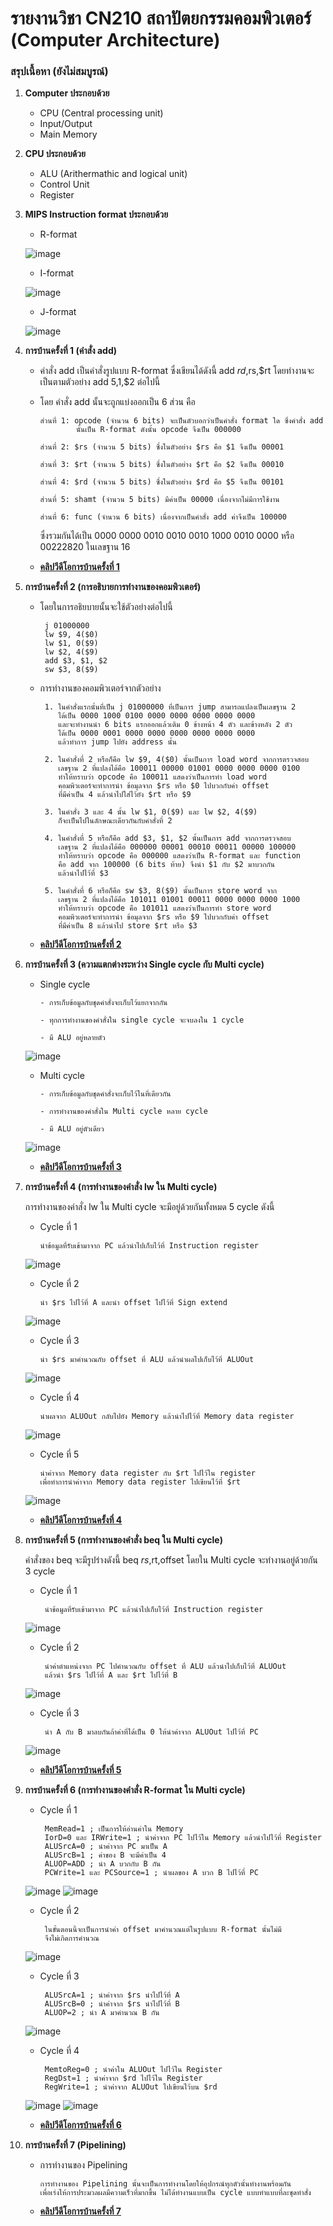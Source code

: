 # รายงานวิชา CN210 สถาปัตยกรรมคอมพิวเตอร์ (Computer Architecture)

### สรุปเนื้อหา (ยังไม่สมบูรณ์)

1. **Computer ประกอบด้วย**
   * CPU (Central processing unit)
   * Input/Output
   * Main Memory
   
2. **CPU ประกอบด้วย**
    * ALU (Arithermathic and logical unit)
    * Control Unit
    * Register
    
3. **MIPS Instruction format ประกอบด้วย**
    * R-format
    
    ![image](rmat.PNG)
    
    * I-format
    
    ![image](imat.PNG)
    
    * J-format
    
    ![image](jmat.PNG)
    
4. **การบ้านครั้งที่ 1 (คำสั่ง add)**
    * คำสั่ง add เป็นคำสั่งรูปแบบ R-format ซึ่งเขียนได้ดังนี้ add $rd,$rs,$rt โดยทำงานจะเป็นตามตัวอย่าง add $5,$1,$2 ต่อไปนี้
    * โดย คำสั่ง add นั้นจะถูกแบ่งออกเป็น 6 ส่วน คือ
        
          ส่วนที่ 1: opcode (จำนวน 6 bits) จะเป็นตัวบอกว่าเป็นคำสั่ง format ใด ซึ่งคำสั่ง add 
                  นั้นเป็น R-format ดังนั้น opcode จึงเป็น 000000
             
          ส่วนที่ 2: $rs (จำนวน 5 bits) ซึ่งในตัวอย่าง $rs คือ $1 จึงเป็น 00001 
          
          ส่วนที่ 3: $rt (จำนวน 5 bits) ซึ่งในตัวอย่าง $rt คือ $2 จึงเป็น 00010 
          
          ส่วนที่ 4: $rd (จำนวน 5 bits) ซึ่งในตัวอย่าง $rd คือ $5 จึงเป็น 00101  
          
          ส่วนที่ 5: shamt (จำนวน 5 bits) มีค่าเป็น 00000 เนื่องจากไม่มีการใช้งาน
          
          ส่วนที่ 6: func (จำนวน 6 bits) เนื่องจากเป็นคำสั่ง add ค่าจึงเป็น 100000
        
       ซึ่งรวมกันได้เป็น 0000 0000 0010 0010 0010 1000 0010 0000 หรือ 00222820 ในเลขฐาน 16

    * [**คลิปวีดีโอการบ้านครั้งที่ 1**](https://youtu.be/Tj96dnA5ybM)

5. **การบ้านครั้งที่ 2 (การอธิบายการทำงานของคอมพิวเตอร์)**
    * โดยในการอธิยบายนั้นจะใช้ตัวอย่างต่อไปนี้
           
           j 01000000
           lw $9, 4($0)
           lw $1, 0($9)
           lw $2, 4($9)
           add $3, $1, $2
           sw $3, 8($9)
           
    * การทำงานของคอมพิวเตอร์จากตัวอย่าง
           
           1. ในคำสั่งแรกนั้นที่เป็น j 01000000 ที่เป็นการ jump สามารถแปลงเป็นเลขฐาน 2
              ได้เป็น 0000 1000 0100 0000 0000 0000 0000 0000
              และจะทำงานนำ 6 bits แรกออกแล้วเติม 0 ข้างหน้า 4 ตัว และข้างหลัง 2 ตัว
              ได้เป็น 0000 0001 0000 0000 0000 0000 0000 0000 
              แล้วทำการ jump ไปยัง address นั้น
              
           2. ในคำสั่งที่ 2 หรือก็คือ lw $9, 4($0) นั้นเป็นการ load word จากการตรวจสอบ
              เลขฐาน 2 ที่แปลงได้คือ 100011 00000 01001 0000 0000 0000 0100
              ทำให้ทราบว่า opcode คือ 100011 แสดงว่าเป็นการทำ load word
              คอมพิวเตอร์จะทำการนำ ข้อมุลจาก $rs หรือ $0 ไปบวกกับค่า offset
              ที่มีค่าเป็น 4 แล้วนำไปใส่ไว้ยัง $rt หรือ $9
              
           3. ในคำสั่ง 3 และ 4 นั้น lw $1, 0($9) และ lw $2, 4($9) 
              ก็จะเป็นไปในลักษณะเดียวกันกับคำสั่งที่ 2
             
           4. ในคำสั่งที่ 5 หรือก็คือ add $3, $1, $2 นั้นเป็นการ add จากการตรวจสอบ
              เลขฐาน 2 ที่แปลงได้คือ 000000 00001 00010 00011 00000 100000
              ทำให้ทราบว่า opcode คือ 000000 แสดงว่าเป็น R-format และ function
              คือ add จาก 100000 (6 bits ท้าย) จึงนำ $1 กับ $2 มาบวกกัน
              แล้วนำไปไว้ที่ $3
              
           5. ในคำสั่งที่ 6 หรือก็คือ sw $3, 8($9) นั้นเป็นการ store word จาก
              เลขฐาน 2 ที่แปลงได้คือ 101011 01001 00011 0000 0000 0000 1000
              ทำให้ทราบว่า opcode คือ 101011 แสดงว่าเป็นการทำ store word
              คอมพิวเตอร์จะทำการนำ ข้อมุลจาก $rs หรือ $9 ไปบวกกับค่า offset
              ที่มีค่าเป็น 8 แล้วนำไป store $rt หรือ $3
    
    * [**คลิปวีดีโอการบ้านครั้งที่ 2**](https://youtu.be/K7KxPubbLcY)

6. **การบ้านครั้งที่ 3 (ความแตกต่างระหว่าง Single cycle กับ Multi cycle)**
    * Single cycle
          
          - การเก็บข้อมูลกับชุดคำสั่งจะเก็บไว้แยกจากกัน
          
          - ทุกการทำงานของคำสั่งใน single cycle จะจบลงใน 1 cycle
          
          - มี ALU อยู่หลายตัว
          
    ![image](Single.PNG)
          
    * Multi cycle
          
          - การเก็บข้อมูลกับชุดคำสั่งจะเก็บไว้ในที่เดียวกัน
          
          - การทำงานของคำสั่งใน Multi cycle หลาย cycle
          
          - มี ALU อยู่ตัวเดียว
          
    ![image](Multi.PNG)
          
    * [**คลิปวีดีโอการบ้านครั้งที่ 3**](https://youtu.be/kSDwzSKG6SQ)
    
7. **การบ้านครั้งที่ 4 (การทำงานของคำสั่ง lw ใน Multi cycle)**
   
   การทำงานของคำสั่ง lw ใน Multi cycle จะมีอยู่ด้วยกันทั้งหมด 5 cycle ดังนี้
    * Cycle ที่ 1
          
          นำข้อมูลที่รับเข้ามาจาก PC แล้วนำไปเก็บไว้ที่ Instruction register
          
    ![image](lw_t1.png)
    * Cycle ที่ 2 
    
          นำ $rs ไปไว้ที่ A และนำ offset ไปไว้ที่ Sign extend
          
    ![image](lw_t2.png)
    * Cycle ที่ 3
    
          นำ $rs มาคำนวณกับ offset ที่ ALU แล้วนำผลไปเก็บไว้ที่ ALUOut
          
    ![image](lw_t3.png)
    * Cycle ที่ 4
    
          นำผลจาก ALUOut กลับไปยัง Memory แล้วนำไปไว้ที่ Memory data register
          
    ![image](lw_t4.png)
    * Cycle ที่ 5
    
          นำค่าจาก Memory data register กับ $rt ไปไว้ใน register 
          เพื่อทำการนำค่าจาก Memory data register ไปเขียนไว้ที่ $rt
          
    ![image](lw_t5.png)      
    
    * [**คลิปวีดีโอการบ้านครั้งที่ 4**](https://youtu.be/IfmJNEMieOw)
    
8. **การบ้านครั้งที่ 5 (การทำงานของคำสั่ง beq ใน Multi cycle)**

   คำสั่งของ beq จะมีรูปร่างดังนี้ beq $rs,$rt,offset โดยใน Multi cycle จะทำงานอยู่ด้วยกัน 3 cycle
   * Cycle ที่ 1
          
          นำข้อมูลที่รับเข้ามาจาก PC แล้วนำไปเก็บไว้ที่ Instruction register
          
   ![image](beq_t1.png)
   * Cycle ที่ 2
   
          นำค่าตำแหน่งจาก PC ไปคำนวณกับ offset ที่ ALU แล้วนำไปเก็บไว้ที่ ALUOut
          แล้วนำ $rs ไปไว้ที่ A และ $rt ไปไว้ที่ B
          
   ![image](beq_t2.png)
   * Cycle ที่ 3
   
          นำ A กับ B มาลบกันถ้าค่าที่ได้เป็น 0 ให้นำค่าจาก ALUOut ไปไว้ที่ PC
          
   ![image](beq_t3.png)
   
   * [**คลิปวีดีโอการบ้านครั้งที่ 5**](https://youtu.be/PX9spgevC18)
   
9. **การบ้านครั้งที่ 6 (การทำงานของคำสั่ง R-format ใน Multi cycle)**
   * Cycle ที่ 1
   
          MemRead=1 ; เป็นการให้อ่านค่าใน Memory
          IorD=0 และ IRWrite=1 ; นำค่าจาก PC ไปไว้ใน Memory แล้วนำไปไว้ที่ Register
          ALUSrcA=0 ; นำค่าจาก PC มาเป็น A
          ALUSrcB=1 ; ค่าของ B จะมีค่าเป็น 4
          ALUOP=ADD ; นำ A บวกกับ B กัน
          PCWrite=1 และ PCSource=1 ; นำผลของ A บวก B ไปไว้ที่ PC
          
   ![image](r_t1_1.png)
   ![image](r_t1_2.png)
   * Cycle ที่ 2
   
          ในขั้นตอนนี้จะเป็นการนำค่า offset มาคำนวณแต่ในรูปแบบ R-format นั้นไม่มี
          จึงไม่เกิดการคำนวณ
   
   ![image](r_t2.png)
   * Cycle ที่ 3
   
          ALUSrcA=1 ; นำค่าจาก $rs นำไปไว้ที่ A
          ALUSrcB=0 ; นำค่าจาก $rs นำไปไว้ที่ B
          ALUOP=2 ; นำ A มาคำนวณ B กัน
   
   ![image](r_t3.png)
   * Cycle ที่ 4
   
          MemtoReg=0 ; นำค่าใน ALUOut ไปไว้ใน Register
          RegDst=1 ; นำค่าจาก $rd ไปไว้ใน Register
          RegWrite=1 ; นำค่าจาก ALUOut ไปเขียนไว้บน $rd
   
   ![image](r_t4_1.png)
   ![image](r_t4_2.png)
   * [**คลิปวีดีโอการบ้านครั้งที่ 6**](https://youtu.be/FJwCxofdXOI)

10. **การบ้านครั้งที่ 7 (Pipelining)**
    * การทำงานของ Pipelining
          
          การทำงานของ Pipelining นั้นจะเป็นการทำงานโดยให้อุปกรณ์ทุกตัวนั้นทำงานพร้อมกัน
          เพื่อเร่งให้การประมวลผลมีความเร็วที่มากขึ้น ไม่ได้ทำงานแบบเป็น cycle แบบทำแบบที่ละชุดทำสั่ง

    * [**คลิปวีดีโอการบ้านครั้งที่ 7**](https://youtu.be/CLlpdwgUzqw)
